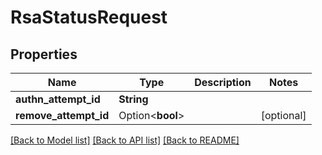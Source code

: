 # RsaStatusRequest

## Properties

Name | Type | Description | Notes
------------ | ------------- | ------------- | -------------
**authn_attempt_id** | **String** |  | 
**remove_attempt_id** | Option<**bool**> |  | [optional]

[[Back to Model list]](../README.md#documentation-for-models) [[Back to API list]](../README.md#documentation-for-api-endpoints) [[Back to README]](../README.md)


